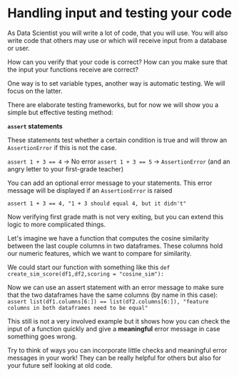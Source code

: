# Handling input and testing your code

As Data Scientist you will write a lot of code, that you will use. You will also write code that others may use or which will receive input from a database or user.

How can you verify that your code is correct? How can you make sure that the input your functions receive are correct?

One way is to set variable types, another way is automatic testing. We will focus on the latter.

There are elaborate testing frameworks, but for now we will show you a simple but effective testing method: 

**`assert` statements**

These statements test whether a certain condition is true and will throw an `AssertionError` if this is not the case.

`assert 1 + 3 == 4` -> No error
`assert 1 + 3 == 5` -> `AssertionError`  (and an angry letter to your first-grade teacher)

You can add an optional error message to your statements. This error message will be displayed if an `AssertionError` is raised

`assert 1 + 3 == 4, "1 + 3 should equal 4, but it didn't"`

Now verifying first grade math is not very exiting, but you can extend this logic to more complicated things.

Let's imagine we have a function that computes the cosine similarity between the last couple columns in two dataframes. These columns hold our numeric features, which we want to compare for similarity.

We could start our function with something like this `def create_sim_score(df1,df2,scoring = "cosine_sim"):`

Now we can use an assert statement with an error message to make sure that the two dataframes have the same columns (by name in this case):
`assert list(df1.columns[6:]) == list(df2.columns[6:]), "feature columns in both dataframes need to be equal"`

This still is not a very involved example but it shows how you can check the input of a function quickly and give a **meaningful** error message in case something goes wrong.

Try to think of ways you can incorporate little checks and meaningful error messages in your work!
They can be really helpful for others but also for your future self looking at old code.
